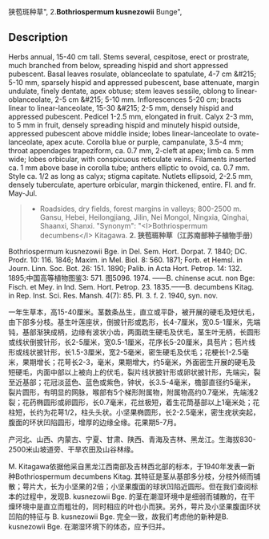 狭苞斑种草",
2.**Bothriospermum kusnezowii** Bunge",

## Description
Herbs annual, 15-40 cm tall. Stems several, cespitose, erect or prostrate, much branched from below, spreading hispid and short appressed pubescent. Basal leaves rosulate, oblanceolate to spatulate, 4-7 cm &amp;#215; 5-10 mm, sparsely hispid and appressed pubescent, base attenuate, margin undulate, finely dentate, apex obtuse; stem leaves sessile, oblong to linear-oblanceolate, 2-5 cm &amp;#215; 5-10 mm. Inflorescences 5-20 cm; bracts linear to linear-lanceolate, 15-30 &amp;#215; 2-5 mm, densely hispid and appressed pubescent. Pedicel 1-2.5 mm, elongated in fruit. Calyx 2-3 mm, to 5 mm in fruit, densely spreading hispid and minutely hispid outside, appressed pubescent above middle inside; lobes linear-lanceolate to ovate-lanceolate, apex acute. Corolla blue or purple, campanulate, 3.5-4 mm; throat appendages trapeziform, ca. 0.7 mm, 2-cleft at apex; limb ca. 5 mm wide; lobes orbicular, with conspicuous reticulate veins. Filaments inserted ca. 1 mm above base in corolla tube; anthers elliptic to ovoid, ca. 0.7 mm. Style ca. 1/2 as long as calyx; stigma capitate. Nutlets ellipsoid, 2-2.5 mm, densely tuberculate, aperture orbicular, margin thickened, entire. Fl. and fr. May-Jul.

> * Roadsides, dry fields, forest margins in valleys; 800-2500 m. Gansu, Hebei, Heilongjiang, Jilin, Nei Mongol, Ningxia, Qinghai, Shaanxi, Shanxi.
  "Synonym": "&lt;I&gt;Bothriospermum decumbens&lt;/I&gt; Kitagawa.
**2. 狭苞斑种草（江苏南部种子植物手册）**

Bothriospermum kusnezowii Bge. in Del. Sem. Hort. Dorpat. 7. 1840; DC. Prodr. 10: 116. 1846; Maxim. in Mel. Biol. 8: 560. 1871; Forb. et Hemsl. in Journ. Linn. Soc. Bot. 26: 151. 1890; Palib. in Acta Hort. Petrop. 14: 132. 1895;中国高等植物图鉴3: 571. 图5096. 1974. ——B. chinense acut. non Bge: Fisch. et Mey. in Ind. Sem. Hort. Petrop. 23. 1835.——B. decumbens Kitag. in Rep. Inst. Sci. Res. Mansh. 4(7): 85. Pl. 3. f. 2. 1940, syn. nov.

一年生草本，高15-40厘米。茎数条丛生，直立或平卧，被开展的硬毛及短伏毛，由下部多分枝。基生叶莲座状，倒披针形或匙形，长4-7厘米，宽0.5-1厘米，先端钝，基部渐狭成柄，边缘有波状小齿，两面疏生硬毛及伏毛，茎生叶无柄，长圆形或线状倒披针形，长2-5厘米，宽0.5-1厘米，花序长5-20厘米，具苞片；苞片线形或线状披针形，长1.5-3厘米，宽2-5毫米，密生硬毛及伏毛；花梗长1-2.5毫米，果期增长；花萼长2-3，毫米，果期增大，约5毫米，外面密生开展的硬毛及短硬毛，内面中部以上被向上的伏毛，裂片线状披针形或卵状披针形，先端尖，裂至近基部；花冠淡蓝色、蓝色或紫色，钟状，长3.5-4毫米，檐部直径约5毫米，裂片圆形，有明显的网脉，喉部有5个梯形附属物，附属物高约0.7毫米，先端浅2裂；花药椭圆形或卵圆形，长0.7毫米，花丝极短，着生花筒基部以上1毫米处；花柱短，长约为花萼1/2，柱头头状。小坚果椭圆形，长2-2.5毫米，密生疣状突起，腹面的环状凹陷圆形，增厚的边缘全缘。花果期5-7月。

产河北、山西、内蒙古、宁夏、甘肃、陕西、青海及吉林、黑龙江。生海拔830-2500米山坡道旁、干旱农田及山谷林缘。

M. Kitagawa依据他采自黑龙江西南部及吉林西北部的标本，于1940年发表一新种Bothriospermum decumbens Kitag. 其特征是茎从基部多分枝，分枝外倾而铺散；萼片大，长为小坚果的2倍；小坚果腹面的球状凹陷近圆形。但在我们查阅标本的过程中，发现B. kusnezowii Bge. 的茎在潮湿环境中是细弱而铺散的，在干燥环境中是直立而粗壮的，同时相应的叶也小而狭。另外，萼片及小坚果腹面环状凹陷的特征与 B. kusnezowii Bge. 完全一致，故我们考虑他的新种是B. kusnezowii Bge. 在潮湿环境下的体态，应予归并。
